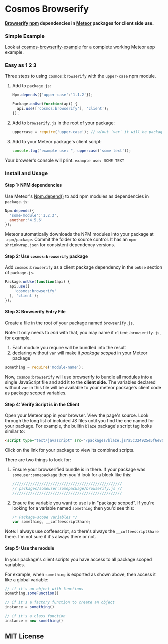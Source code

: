 # Cosmos Browserify

#### [Browserify](http://browserify.org) [npm](http://npmjs.org) dependencies in [Meteor](http://meteor.com) packages for **client side** use.

### Simple Example

Look at [cosmos-browserify-example](http://github.com/elidoran/cosmos-browserify-example)
for a complete working Meteor app example.

### Easy as 1 2 3

Three steps to using `cosmos:browserify` with the `upper-case` npm module.

1. Add to `package.js`:

    ```javascript
    Npm.depends({'upper-case':'1.1.2'});
    
    Package.onUse(function(api) {
      api.use(['cosmos:browserify'], 'client');
    });
    ```

2. Add to `browserify.js` in the root of your package:

    ```javascript
    uppercase = require('upper-case'); // w/out `var` it will be package scoped
    ```

3. Add to your Meteor package's client script:

    ```javascript
    console.log("example use: ", uppercase('some text'));
    ```

Your browser's console will print: `example use: SOME TEXT` 

### Install and Usage

#### Step 1: NPM dependencies

Use Meteor's [Npm.depend()](http://docs.meteor.com/#/full/Npm-depends) to add npm 
modules as dependencies in `package.js`:

```javascript
Npm.depends({
  'some-module':'1.2.3',
  another:'4.5.6'
});
```

Meteor automatically downloads the NPM modules into your package 
at `.npm/package`. Commit the folder to source control. It has an 
`npm-shrinkwrap.json` for consistent dependency versions.

#### Step 2: Use `cosmos:browserify` package

Add `cosmos:browserify` as a client package dependency in the `onUse` section 
of `package.js`.

```javascript
Package.onUse(function(api) {
  api.use([
    'cosmos:browserify'
  ], 'client');
});
```

#### Step 3: Browserify Entry File

Create a file in the root of your package named `browserify.js`.

Note: It only needs to *end* with that, you may name it `client.browserify.js`,
for example.

1. Each module you require will be bundled into the result
2. declaring without `var` will make it *package scoped* in your Meteor package

```javascript
something = require('module-name');
```

Now, `cosmos:browserify` will use browserify to bundle all modules into a single 
JavaScript file and add it to the **client side**. The variables declared 
without `var` in this file will be available to your meteor package's client 
code as package scoped variables.

#### Step 4: Verify Script is in the Client

Open your Meteor app in your browser. View the page's source. Look through the
long list of included JS files until you find the one named for your package.
For example, the builtin `blaze` package's script tag looks similar to:

```html
<script type="text/javascript" src="/packages/blaze.js?a5c324925e5f6e800a4"></script>
```

Click on the link for your package to view its combined scripts.

There are two things to look for:

1. Ensure your browserified bundle is in there. If your package was
`someuser:somepackage` then you'd look for a block like this:

    ```javascript
    /////////////////////////////////////////////////
    // packages/someuser:somepackage/browserify.js //
    /////////////////////////////////////////////////
    ```

2. Ensure the variable you want to use is in "package scoped". If you're looking
for a variable named `something` then you'd see this:

    ```javascript
    /* Package-scope variables */
    var something, __coffeescriptShare;
    ```

Note: I always use coffeescript, so there's always the `__coffeescriptShare` there.
I'm not sure if it's always there or not.


#### Step 5: Use the module

In your package's client scripts you have access to all package scoped variables.

For example, when `something` is exported as shown above, then access it like
a global variable:

```javascript
// if it's an object with functions
something.someFunction()

// if it's a factory function to create an object
instance = something()

// if it's a class function
instance = new something()
```

## MIT License
